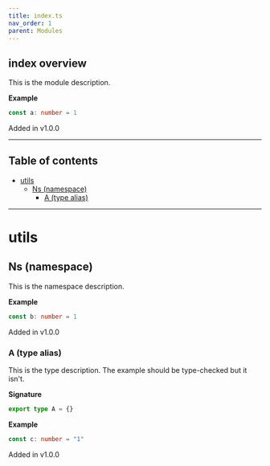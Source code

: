 ```yaml
---
title: index.ts
nav_order: 1
parent: Modules
---
```


## index overview

This is the module description.

**Example**

```ts
const a: number = 1
```

Added in v1.0.0

---

<h2 class="text-delta">Table of contents</h2>

- [utils](#utils)
  - [Ns (namespace)](#ns-namespace)
    - [A (type alias)](#a-type-alias)

---

# utils

## Ns (namespace)

This is the namespace description.

**Example**

```ts
const b: number = 1
```

Added in v1.0.0

### A (type alias)

This is the type description.
The example should be type-checked but it isn't.

**Signature**

```ts
export type A = {}
```

**Example**

```ts
const c: number = "1"
```

Added in v1.0.0
